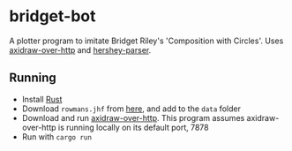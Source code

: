 # bridget-bot

A plotter program to imitate Bridget Riley's 'Composition with Circles'. Uses [axidraw-over-http](https://github.com/bryangale/axidraw-over-http) and [hershey-parser](https://github.com/bryangale/hershey-parser).

## Running
- Install [Rust](https://www.rust-lang.org/tools/install)
- Download `rowmans.jhf` from [here](https://github.com/kamalmostafa/hershey-fonts/blob/master/hershey-fonts/rowmans.jhf), and add to the `data` folder
- Download and run [axidraw-over-http](https://github.com/bryangale/axidraw-over-http). This program assumes axidraw-over-http is running locally on its default port, 7878
- Run with `cargo run`
